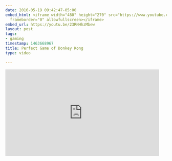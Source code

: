 ```yaml
---
date: 2016-05-19 09:42:47-05:00
embed_html: <iframe width="480" height="270" src="https://www.youtube.com/embed/23RNHhzMbew?feature=oembed"
  frameborder="0" allowfullscreen></iframe>
embed_url: https://youtu.be/23RNHhzMbew
layout: post
tags:
- gaming
timestamp: 1463668967
title: Perfect Game of Donkey Kong
type: video

---
```

<iframe width="480" height="270" src="https://www.youtube.com/embed/23RNHhzMbew?feature=oembed" frameborder="0" allowfullscreen></iframe>

